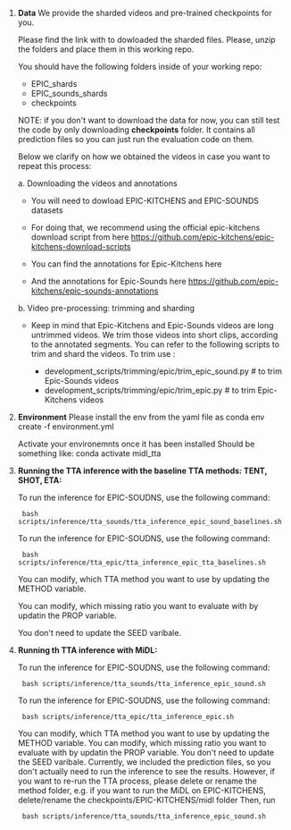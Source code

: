 1. **Data**
    We provide the sharded videos and pre-trained checkpoints for you. 

    Please find the link with to dowloaded the sharded files. Please, unzip the folders and place them in this working repo. 


    You should have the following folders inside of your working repo:
    - EPIC_shards
    - EPIC_sounds_shards
    - checkpoints

    NOTE: if you don't want to download the data for now, you can still test the code by only downloading **checkpoints** folder. It contains all prediction files so you can just run the evaluation code on them. 

    Below we clarify on how we obtained the videos in case you want to repeat this process: 

    a. Downloading the videos and annotations
    
     - You will need to dowload EPIC-KITCHENS and EPIC-SOUNDS datasets

    - For doing that, we recommend using the official epic-kitchens download script from here https://github.com/epic-kitchens/epic-kitchens-download-scripts

    - You can find the annotations for Epic-Kitchens here 

    - And the annotations for Epic-Sounds here https://github.com/epic-kitchens/epic-sounds-annotations

    b. Video pre-processing: trimming and sharding

    - Keep in mind that Epic-Kitchens and Epic-Sounds videos are long untrimmed videos. We trim those videos into short clips, according to the annotated segments. You can refer to the following scripts to trim and shard the videos. To trim use : 

        - development_scripts/trimming/epic/trim_epic_sound.py # to trim Epic-Sounds videos
        - development_scripts/trimming/epic/trim_epic.py  # to trim Epic-Kitchens videos


2. **Environment**
    Please install the env from the yaml file as
    conda env create -f environment.yml
    
    Activate your environemnts once it has been installed
    Should be something like:
        conda activate midl_tta

3. **Running the TTA inference with the baseline TTA methods: TENT, SHOT, ETA:**

    To run the inference for EPIC-SOUDNS, use the following command:

        bash scripts/inference/tta_sounds/tta_inference_epic_sound_baselines.sh

    To run the inference for EPIC-SOUDNS, use the following command:

        bash scripts/inference/tta_epic/tta_inference_epic_tta_baselines.sh

    You can modify, which TTA method you want to  use by updating the METHOD variable.

    You can modify, which missing ratio you want to evaluate with by updatin the PROP variable.

    You don't need to update the SEED varibale. 

4. **Running th TTA inference with MiDL:**

    To run the inference for EPIC-SOUDNS, use the following command:

        bash scripts/inference/tta_sounds/tta_inference_epic_sound.sh

    To run the inference for EPIC-SOUDNS, use the following command:

        bash scripts/inference/tta_epic/tta_inference_epic.sh

    You can modify, which TTA method you want to  use by updating the METHOD variable.
    You can modify, which missing ratio you want to evaluate with by updatin the PROP variable.
    You don't need to update the SEED varibale. 
    Currently, we included the prediction files, so you don't actually need to run the inference to see the results. However, if you want to re-run the TTA process, please delete or rename the method folder, e.g. if you want to run the MiDL on EPIC-KITCHENS, delete/rename the checkpoints/EPIC-KITCHENS/midl folder 
    Then, run

        bash scripts/inference/tta_sounds/tta_inference_epic_sound.sh